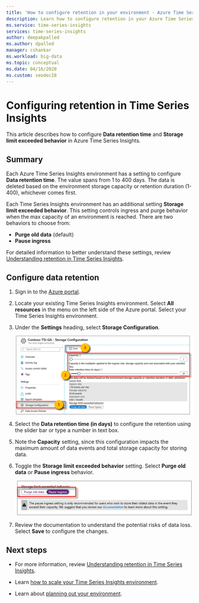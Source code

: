 ```yaml
---
title: 'How to configure retention in your environment - Azure Time Series Insights | Microsoft Docs'
description: Learn how to configure retention in your Azure Time Series Insights environment. 
ms.service: time-series-insights
services: time-series-insights
author: deepakpalled
ms.author: dpalled
manager: cshankar
ms.workload: big-data
ms.topic: conceptual
ms.date: 04/16/2020
ms.custom: seodec18
---
```


# Configuring retention in Time Series Insights

This article describes how to configure **Data retention time** and **Storage limit exceeded behavior** in Azure Time Series Insights.

## Summary

Each Azure Time Series Insights environment has a setting to configure **Data retention time**. The value spans from 1 to 400 days. The data is deleted based on the environment storage capacity or retention duration (1-400), whichever comes first.

Each Time Series Insights environment has an additional setting **Storage limit exceeded behavior**. This setting controls ingress and purge behavior when the max capacity of an environment is reached. There are two behaviors to choose from:

- **Purge old data** (default)
- **Pause ingress**

For detailed information to better understand these settings, review [Understanding retention in Time Series Insights](time-series-insights-concepts-retention.md).  

## Configure data retention

1. Sign in to the [Azure portal](https://portal.azure.com).

1. Locate your existing Time Series Insights environment. Select **All resources** in the menu on the left side of the Azure portal. Select your Time Series Insights environment.

1. Under the **Settings** heading, select **Storage Configuration**.

    [![Under Settings, select Storage Configuration](media/data-retention/configure-data-retention.png)](media/data-retention/configure-data-retention.png#lightbox)

1. Select the **Data retention time (in days)** to configure the retention using the slider bar or type a number in text box.

1. Note the **Capacity** setting, since this configuration impacts the maximum amount of data events and total storage capacity for storing data.

1. Toggle the **Storage limit exceeded behavior** setting. Select **Purge old data** or **Pause ingress** behavior.

    [![Pause ingress - accept and save.](media/data-retention/pause-ingress-accept-and-save.png)](media/data-retention/pause-ingress-accept-and-save.png#lightbox)

1. Review the documentation to understand the potential risks of data loss. Select **Save** to configure the changes.

## Next steps

- For more information, review [Understanding retention in Time Series Insights](time-series-insights-concepts-retention.md).

- Learn [how to scale your Time Series Insights environment](time-series-insights-how-to-scale-your-environment.md).

- Learn about [planning out your environment](time-series-insights-environment-planning.md).
